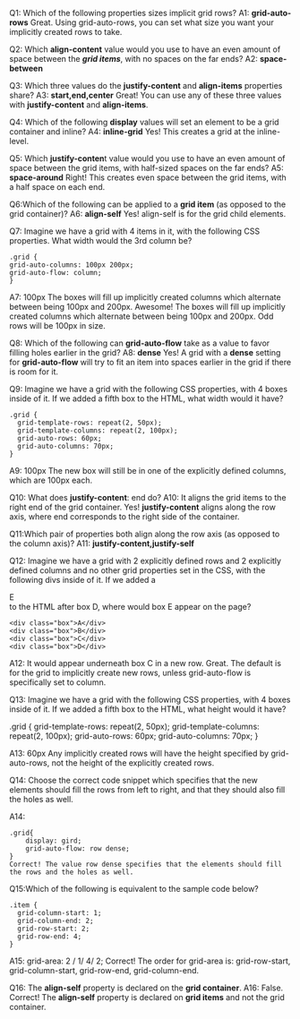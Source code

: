 Q1: Which of the following properties sizes implicit grid rows?
A1: **grid-auto-rows**
Great. Using grid-auto-rows, you can set what size you want your implicitly created rows to take.

Q2: Which **align-content** value would you use to have an even amount of space between the **_grid items_**, with no spaces on the far ends?
A2: **space-between**

Q3: Which three values do the **justify-content** and **align-items** properties share?
A3: **start,end,center**
Great! You can use any of these three values with **justify-content** and **align-items**.

Q4: Which of the following **display** values will set an element to be a grid container and inline?
A4: **inline-grid**
Yes! This creates a grid at the inline-level.

Q5: Which **justify-conten**t value would you use to have an even amount of space between the grid items, with half-sized spaces on the far ends?
A5: **space-around**
Right! This creates even space between the grid items, with a half space on each end.

Q6:Which of the following can be applied to a **grid item** (as opposed to the grid container)?
A6: **align-self**
Yes! align-self is for the grid child elements.

Q7: Imagine we have a grid with 4 items in it, with the following CSS properties. What width would the 3rd column be?

```
.grid {
grid-auto-columns: 100px 200px;
grid-auto-flow: column;
}
```

A7: 100px
The boxes will fill up implicitly created columns which alternate between being 100px and 200px.
Awesome! The boxes will fill up implicitly created columns which alternate between being 100px and 200px. Odd rows will be 100px in size.

Q8: Which of the following can **grid-auto-flow** take as a value to favor filling holes earlier in the grid?
A8: **dense**
Yes! A grid with a **dense** setting for **grid-auto-flow** will try to fit an item into spaces earlier in the grid if there is room for it.

Q9: Imagine we have a grid with the following CSS properties, with 4 boxes inside of it. If we added a fifth box to the HTML, what width would it have?

```
.grid {
  grid-template-rows: repeat(2, 50px);
  grid-template-columns: repeat(2, 100px);
  grid-auto-rows: 60px;
  grid-auto-columns: 70px;
}
```

A9: 100px
The new box will still be in one of the explicitly defined columns, which are 100px each.

Q10: What does **justify-content**: end do?
A10: It aligns the grid items to the right end of the grid container.
Yes! **justify-content** aligns along the row axis, where end corresponds to the right side of the container.

Q11:Which pair of properties both align along the row axis (as opposed to the column axis)?
A11: **justify-content,justify-self**

Q12: Imagine we have a grid with 2 explicitly defined rows and 2 explicitly defined columns and no other grid properties set in the CSS, with the following divs inside of it. If we added a <div class="box">E</div> to the HTML after box D, where would box E appear on the page?

```
<div class="box">A</div>
<div class="box">B</div>
<div class="box">C</div>
<div class="box">D</div>
```

A12: It would appear underneath box C in a new row.
Great. The default is for the grid to implicitly create new rows, unless grid-auto-flow is specifically set to column.

Q13: Imagine we have a grid with the following CSS properties, with 4 boxes inside of it. If we added a fifth box to the HTML, what height would it have?

.grid {
grid-template-rows: repeat(2, 50px);
grid-template-columns: repeat(2, 100px);
grid-auto-rows: 60px;
grid-auto-columns: 70px;
}

A13: 60px
Any implicitly created rows will have the height specified by grid-auto-rows, not the height of the explicitly created rows.

Q14: Choose the correct code snippet which specifies that the new elements should fill the rows from left to right, and that they should also fill the holes as well.

A14:

```
.grid{
    display: gird;
    grid-auto-flow: row dense;
}
Correct! The value row dense specifies that the elements should fill the rows and the holes as well.

```

Q15:Which of the following is equivalent to the sample code below?

```
.item {
  grid-column-start: 1;
  grid-column-end: 2;
  grid-row-start: 2;
  grid-row-end: 4;
}
```

A15: grid-area: 2 / 1/ 4/ 2;
Correct! The order for grid-area is: grid-row-start, grid-column-start, grid-row-end, grid-column-end.

Q16: The **align-self** property is declared on the **grid container**.
A16: False.
Correct! The **align-self** property is declared on **grid items** and not the grid container.
